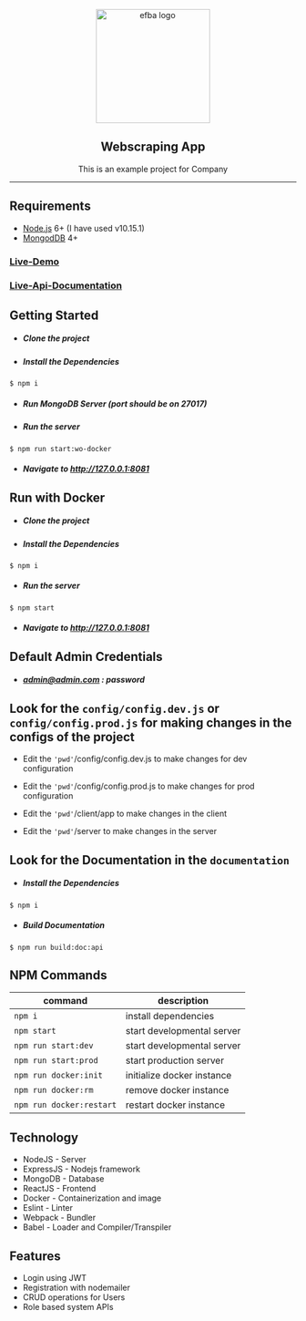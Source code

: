 <p align="center">

  <img alt="efba logo" src="./client/public/assets/img/eduonix-logo-dark.png" width="200px" />

</p>
<h2 align="center">Webscraping App</h2>

<p align="center">
  This is an example project for Company
</p>
<hr>

## Requirements

- [Node.js](https://nodejs.org/en/) 6+ (I have used v10.15.1)
- [MongodDB](https://www.mongodb.com/download-center/community) 4+

### [Live-Demo](https://webscraping-app.displaycontent.biz)

### [Live-Api-Documentation](https://webscraping-app.displaycontent.biz/api/documentation)

## Getting Started
- ##### Clone the project
- ##### Install the Dependencies
```
$ npm i
```
- ##### Run MongoDB Server (port should be on 27017)
- ##### Run the server
```
$ npm run start:wo-docker
```
- ##### Navigate to http://127.0.0.1:8081

## Run with Docker
- ##### Clone the project
- ##### Install the Dependencies
```
$ npm i
```
- ##### Run the server
```
$ npm start
```
- ##### Navigate to http://127.0.0.1:8081

## Default Admin Credentials
- ##### admin@admin.com : password

## Look for the `config/config.dev.js` or `config/config.prod.js` for making changes in the configs of the project
- Edit the `'pwd'`/config/config.dev.js to make changes for dev configuration

- Edit the `'pwd'`/config/config.prod.js to make changes for prod configuration

- Edit the `'pwd'`/client/app to make changes in the client

- Edit the `'pwd'`/server to make changes in the server

## Look for the Documentation in the `documentation`
- ##### Install the Dependencies
```
$ npm i
```
- ##### Build Documentation
```
$ npm run build:doc:api
```

## NPM Commands

| command                             | description                        |
|-------------------------------------|------------------------------------|
| `npm i`                             | install dependencies               |
| `npm start`                         | start developmental server         |
| `npm run start:dev`                 | start developmental server         |
| `npm run start:prod`                | start production server            |
| `npm run docker:init`               | initialize docker instance         |
| `npm run docker:rm`                 | remove docker instance             |
| `npm run docker:restart`            | restart docker instance            |

## Technology
- NodeJS - Server
- ExpressJS - Nodejs framework
- MongoDB - Database
- ReactJS - Frontend
- Docker - Containerization and image
- Eslint - Linter
- Webpack - Bundler
- Babel - Loader and Compiler/Transpiler

## Features
- Login using JWT
- Registration with nodemailer
- CRUD operations for Users
- Role based system APIs
